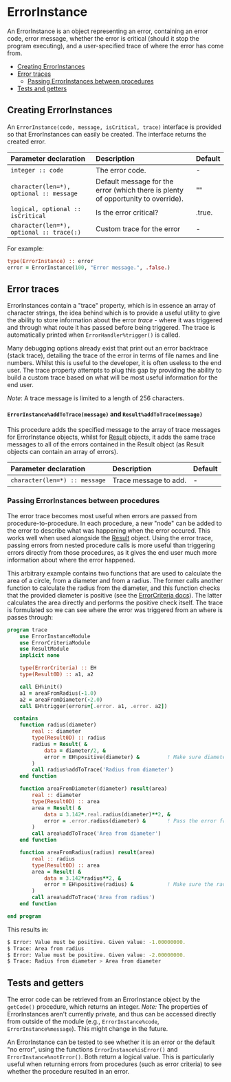 # ErrorInstance

An ErrorInstance is an object representing an error, containing an error code, error message, whether the error is critical (should it stop the program executing), and a user-specified trace of where the error has come from.

- [Creating ErrorInstances](#creating)
- [Error traces](#traces)
    - [Passing ErrorInstances between procedures](#traces-passing)
- [Tests and getters](#tests)

<a name="creating"></a>
## Creating ErrorInstances

An `ErrorInstance(code, message, isCritical, trace)` interface is provided so that ErrorInstances can easily be created. The interface returns the created error.

| Parameter declaration | Description | Default |
| :--- | :--- | :--- |
| `integer :: code` | The error code. | - |
| `character(len=*), optional :: message` | Default message for the error (which there is plenty of opportunity to override). | "" |
| `logical, optional :: isCritical` | Is the error critical? | .true. |
| `character(len=*), optional :: trace(:)` | Custom trace for the error | - |

For example:

```fortran
type(ErrorInstance) :: error
error = ErrorInstance(100, "Error message.", .false.)
```

<a name="traces"></a>
## Error traces

ErrorInstances contain a "trace" property, which is in essence an array of character strings, the idea behind which is to provide a useful utility to give the ability to store information about the error *trace* - where it was triggered and through what route it has passed before being triggered. The trace is automatically printed when `ErrorHandler%trigger()` is called.

Many debugging options already exist that print out an error backtrace (stack trace), detailing the trace of the error in terms of file names and line numbers. Whilst this is useful to the developer, it is often useless to the end user. The trace property attempts to plug this gap by providing the ability to build a custom trace based on what will be most useful information for the end user.

*Note*: A trace message is limited to a length of 256 characters.

#### `ErrorInstance%addToTrace(message)` and `Result%addToTrace(message)`
This procedure adds the specified message to the array of trace messages for ErrorInstance objects, whilst for [Result](Result.md) objects, it adds the same trace messages to all of the errors contained in the Result object (as Result objects can contain an array of errors).

| Parameter declaration | Description | Default |
| :--- | :--- | :--- |
| `character(len=*) :: message` | Trace message to add. | - |

<a name="traces-passing"></a>
### Passing ErrorInstances between procedures
The error trace becomes most useful when errors are passed from procedure-to-procedure. In each procedure, a new "node" can be added to the error to describe what was happening when the error occured. This works well when used alongside the [Result](Result.md) object. Using the error trace, passing errors from nested procedure calls is more useful than triggering errors directly from those procedures, as it gives the end user much more information about where the error happened.

This arbitrary example contains two functions that are used to calculate the area of a circle, from a diameter and from a radius. The former calls another function to calculate the radius from the diameter, and this function checks that the provided diameter is positive (see the [ErrorCriteria docs](ErrorCriteria.md)). The latter calculates the area directly and performs the positive check itself. The trace is formulated so we can see where the error was triggered from an where is passes through:

```fortran
program trace
    use ErrorInstanceModule
    use ErrorCriteriaModule
    use ResultModule
    implicit none

    type(ErrorCriteria) :: EH
    type(Result0D) :: a1, a2

    call EH%init()
    a1 = areaFromRadius(-1.0)
    a2 = areaFromDiameter(-2.0)
    call EH%trigger(errors=[.error. a1, .error. a2])

  contains
    function radius(diameter)
        real :: diameter
        type(Result0D) :: radius
        radius = Result( &
            data = diameter/2, &
            error = EH%positive(diameter) &         ! Make sure diameter is positive
        )
        call radius%addToTrace('Radius from diameter')
    end function

    function areaFromDiameter(diameter) result(area)
        real :: diameter
        type(Result0D) :: area
        area = Result( &
            data = 3.142*.real.radius(diameter)**2, &
            error = .error.radius(diameter) &       ! Pass the error from the radius() function
        )
        call area%addToTrace('Area from diameter')
    end function

    function areaFromRadius(radius) result(area)
        real :: radius
        type(Result0D) :: area
        area = Result( &
            data = 3.142*radius**2, &
            error = EH%positive(radius) &           ! Make sure the radius is positive
        )
        call area%addToTrace('Area from radius')
    end function

end program
```

This results in:

```bash
$ Error: Value must be positive. Given value: -1.00000000.
$ Trace: Area from radius
$ Error: Value must be positive. Given value: -2.00000000.
$ Trace: Radius from diameter > Area from diameter
```

<a name="tests"></a>
## Tests and getters

The error code can be retrieved from an ErrorInstance object by the `getCode()` procedure, which returns an integer. *Note:* The properties of ErrorInstances aren't currently private, and thus can be accessed directly from outside of the module (e.g., `ErrorInstance%code`, `ErrorInstance%message`). This might change in the future.

An ErrorInstance can be tested to see whether it is an error or the default "no error", using the functions `ErrorInstance%isError()` and `ErrorInstance%notError()`. Both return a logical value. This is particularly useful when returning errors from procedures (such as error criteria) to see whether the procedure resulted in an error.